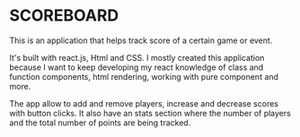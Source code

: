 # SCOREBOARD

This is an application that helps track score of a certain game or event.

It's built with react.js, Html and CSS. I mostly created this application because I want to keep developing my react knowledge of class and function components, html rendering, working with pure component and more.

The app allow to add and remove players, increase and decrease scores with button clicks. It also have an stats section where the number of players and the total number of points are being tracked.
